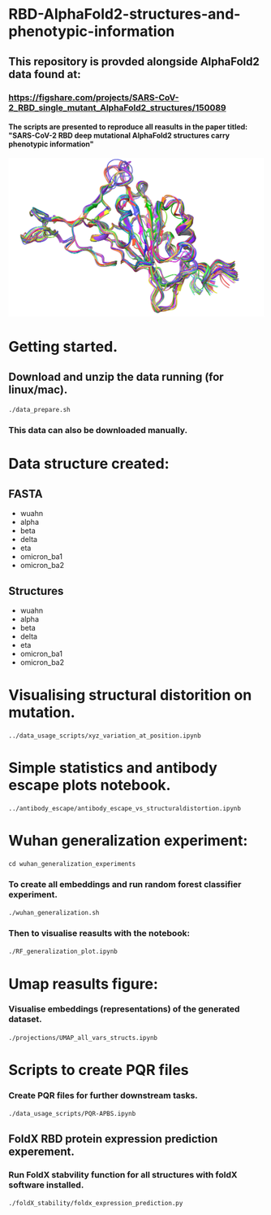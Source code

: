 # RBD-AlphaFold2-structures-and-phenotypic-information

## This repository is provded alongside AlphaFold2 data found at: 
### https://figshare.com/projects/SARS-CoV-2_RBD_single_mutant_AlphaFold2_structures/150089 

#### The scripts are presented to reproduce all reasults in the paper titled: "SARS-CoV-2 RBD deep mutational AlphaFold2 structures carry phenotypic information"

![Superposition of single mutants](./reasults_figs/fig2b_ribbons.png)


# Getting started. 
## Download and unzip the data running (for linux/mac).
`./data_prepare.sh`
### This data can also be downloaded manually.

# Data structure created:

## FASTA
- wuahn
- alpha 
- beta
- delta
- eta
- omicron_ba1
- omicron_ba2

## Structures
- wuahn
- alpha 
- beta
- delta
- eta
- omicron_ba1
- omicron_ba2


# Visualising structural distorition on mutation.
`../data_usage_scripts/xyz_variation_at_position.ipynb`

# Simple statistics and antibody escape plots notebook.
`../antibody_escape/antibody_escape_vs_structuraldistortion.ipynb`

# Wuhan generalization experiment:
`cd wuhan_generalization_experiments`
### To create all embeddings and run random forest classifier experiment.
`./wuhan_generalization.sh`
### Then to visualise reasults with the notebook:
`./RF_generalization_plot.ipynb`

# Umap reasults figure:
### Visualise embeddings (representations) of the generated dataset.
`./projections/UMAP_all_vars_structs.ipynb`

# Scripts to create PQR files
### Create PQR files for further downstream tasks.
`./data_usage_scripts/PQR-APBS.ipynb`

## FoldX RBD protein expression prediction experement.
### Run FoldX stabvility function for all structures with foldX software installed.
`./foldX_stability/foldx_expression_prediction.py`

